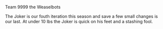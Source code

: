 Team 9999 the Weaselbots

The Joker is our fouth iteration this season and save a few small changes is our last. At under 10 lbs the Joker is quick on his feet and a stashing fool.


